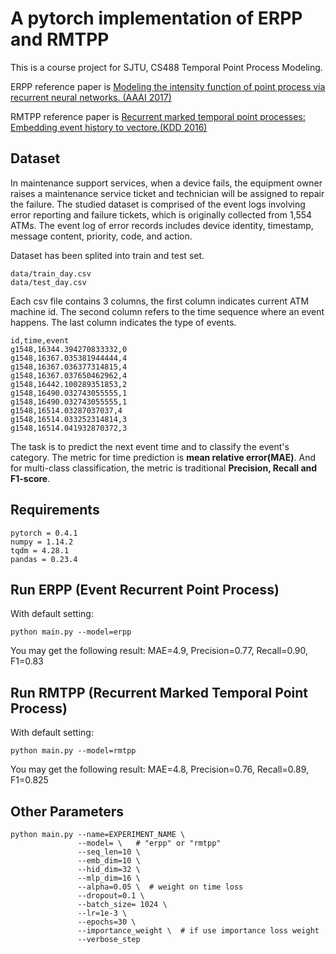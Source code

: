 # A pytorch implementation of ERPP and RMTPP
This is a course project for SJTU, CS488 Temporal Point Process Modeling.  

ERPP reference paper is [Modeling the intensity function of point process via recurrent neural networks. (AAAI 2017)](https://arxiv.org/pdf/1705.08982.pdf)

RMTPP reference paper is [Recurrent marked temporal point processes: Embedding event history to vectore.(KDD 2016)](https://www.kdd.org/kdd2016/papers/files/rpp1081-duA.pdf)

## Dataset
In maintenance support services, when a device fails, the equipment owner raises a maintenance service ticket and technician will be assigned to repair the failure. The studied dataset is comprised of the event logs involving error reporting and failure tickets, which is originally collected from 1,554 ATMs. The event log of error records includes device identity, timestamp, message content, priority, code, and action.

Dataset has been splited into train and test set.

```
data/train_day.csv
data/test_day.csv
```

Each csv file contains 3 columns, the first column indicates current ATM machine id. The second column refers to the time sequence where an event happens. The last column indicates the type of events.
```
id,time,event
g1548,16344.394270833332,0
g1548,16367.035381944444,4
g1548,16367.036377314815,4
g1548,16367.037650462962,4
g1548,16442.100289351853,2
g1548,16490.032743055555,1
g1548,16490.032743055555,1
g1548,16514.03287037037,4
g1548,16514.033252314814,3
g1548,16514.041932870372,3
```

The task is to predict the next event time and to classify the event's category. The metric for time prediction is **mean relative error(MAE)**. And for multi-class classification, the metric is traditional **Precision, Recall and F1-score**.


## Requirements

```
pytorch = 0.4.1
numpy = 1.14.2
tqdm = 4.28.1
pandas = 0.23.4
```

## Run ERPP (Event Recurrent Point Process)
With default setting:
```
python main.py --model=erpp
```
You may get the following result:
MAE=4.9, Precision=0.77, Recall=0.90, F1=0.83

## Run RMTPP (Recurrent Marked Temporal Point Process)
With default setting:
```
python main.py --model=rmtpp
```
You may get the following result:
MAE=4.8, Precision=0.76, Recall=0.89, F1=0.825

## Other Parameters

```
python main.py --name=EXPERIMENT_NAME \
               --model= \   # "erpp" or "rmtpp"
               --seq_len=10 \
               --emb_dim=10 \
               --hid_dim=32 \
               --mlp_dim=16 \
               --alpha=0.05 \  # weight on time loss
               --dropout=0.1 \
               --batch_size= 1024 \
               --lr=1e-3 \
               --epochs=30 \
               --importance_weight \  # if use importance loss weight
               --verbose_step 
```
